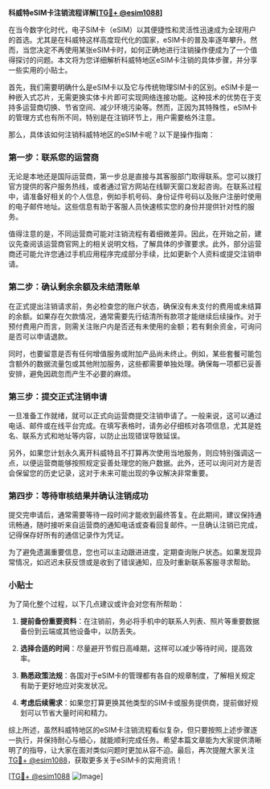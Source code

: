 **科威特eSIM卡注销流程详解[[TG💪+ @esim1088](https://t.me/s/esim1088)]**

在当今数字化时代，电子SIM卡（eSIM）以其便捷性和灵活性迅速成为全球用户的首选。尤其是在科威特这样高度现代化的国家，eSIM卡的普及率逐年攀升。然而，当您决定不再使用某张eSIM卡时，如何正确地进行注销操作便成为了一个值得探讨的问题。本文将为您详细解析科威特地区eSIM卡注销的具体步骤，并分享一些实用的小贴士。

首先，我们需要明确什么是eSIM卡以及它与传统物理SIM卡的区别。eSIM卡是一种嵌入式芯片，无需更换实体卡片即可实现网络连接功能。这种技术的优势在于支持多运营商切换、节省空间、减少环境污染等。然而，正因为其特殊性，eSIM卡的管理方式也有所不同，特别是在注销环节上，用户需要格外注意。

那么，具体该如何注销科威特地区的eSIM卡呢？以下是操作指南：

### 第一步：联系您的运营商

无论是本地还是国际运营商，第一步总是直接与其客服部门取得联系。您可以拨打官方提供的客户服务热线，或者通过官方网站在线聊天窗口发起咨询。在联系过程中，请准备好相关的个人信息，例如手机号码、身份证件号码以及账户注册时使用的电子邮件地址。这些信息有助于客服人员快速核实您的身份并提供针对性的服务。

值得注意的是，不同运营商可能对注销流程有着细微差异。因此，在开始之前，建议先查阅该运营商官网上的相关说明文档，了解具体的步骤要求。此外，部分运营商还可能允许您通过手机应用程序完成部分手续，比如更新个人资料或提交注销申请。

### 第二步：确认剩余余额及未结清账单

在正式提出注销请求前，务必检查您的账户状态，确保没有未支付的费用或未结算的余额。如果存在欠款情况，通常需要先行结清所有款项才能继续后续操作。对于预付费用户而言，则需关注账户内是否还有未使用的金额；若有剩余资金，可询问是否可以申请退款。

同时，也要留意是否有任何增值服务或附加产品尚未终止。例如，某些套餐可能包含额外的数据流量包或其他附加服务，这些都需要单独处理。确保每一项都已妥善安排，避免因疏忽而产生不必要的麻烦。

### 第三步：提交正式注销申请

一旦准备工作就绪，就可以正式向运营商提交注销申请了。一般来说，这可以通过电话、邮件或在线平台完成。在填写表格时，请务必仔细核对各项信息，尤其是姓名、联系方式和地址等内容，以防止出现错误导致延误。

另外，如果您计划永久离开科威特且不打算再次使用当地服务，则应特别强调这一点，以便运营商能够按照规定妥善处理您的账户数据。此外，还可以询问对方是否会保留您的历史记录，这对于未来可能出现的争议解决非常重要。

### 第四步：等待审核结果并确认注销成功

提交完申请后，通常需要等待一段时间才能收到最终答复。在此期间，建议保持通讯畅通，随时接听来自运营商的通知电话或查看回复邮件。一旦确认注销已完成，记得保存好所有的通信记录作为凭证。

为了避免遗漏重要信息，您也可以主动跟进进度，定期查询账户状态。如果发现异常情况，如迟迟未获反馈或是收到了错误通知，应及时重新联系客服寻求帮助。

### 小贴士

为了简化整个过程，以下几点建议或许会对您有所帮助：

1. **提前备份重要资料**：在注销前，务必将手机中的联系人列表、照片等重要数据备份到云端或其他设备中，以防丢失。
   
2. **选择合适的时间**：尽量避开节假日高峰期，这样可以减少等待时间，提高效率。
   
3. **熟悉政策法规**：各国对于eSIM卡的管理都有各自的规章制度，了解相关规定有助于更好地应对突发状况。
   
4. **考虑后续需求**：如果您打算更换其他类型的SIM卡或服务提供商，提前做好规划可以节省大量时间和精力。

综上所述，虽然科威特地区的eSIM卡注销流程看似复杂，但只要按照上述步骤逐一执行，并保持耐心与细心，就能顺利完成任务。希望本篇文章能为大家提供清晰明了的指导，让大家在面对类似问题时更加从容不迫。最后，再次提醒大家关注[TG💪+ @esim1088](https://t.me/s/esim1088)，获取更多关于eSIM卡的实用资讯！

[[TG💪+ @esim1088](https://t.me/s/esim1088) ![Image](https://i.postimg.cc/4NQfJmqS/Snipaste-2025-05-13-00-14-12.png)]